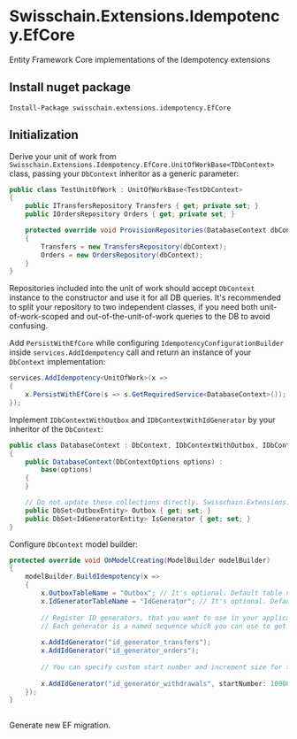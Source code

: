 # Swisschain.Extensions.Idempotency.EfCore
Entity Framework Core implementations of the Idempotency extensions

## Install nuget package

`Install-Package swisschain.extensions.idempotency.EfCore`

## Initialization

Derive your unit of work from `Swisschain.Extensions.Idempotency.EfCore.UnitOfWorkBase<TDbContext>` class, passing your `DbContext` inheritor as a generic parameter:

```c#
public class TestUnitOfWork : UnitOfWorkBase<TestDbContext>
{
    public ITransfersRepository Transfers { get; private set; }
    public IOrdersRepository Orders { get; private set; }

    protected override void ProvisionRepositories(DatabaseContext dbContext)
    {
        Transfers = new TransfersRepository(dbContext);
        Orders = new OrdersRepository(dbContext);
    }
}
```

Repositories included into the unit of work should accept `DbContext` instance to the constructor and use it for all DB queries. It's recommended to split your repository to two independent classes,
if you need both unit-of-work-scoped and out-of-the-unit-of-work queries to the DB to avoid confusing.

Add `PersistWithEfCore` while configuring `IdempotencyConfigurationBuilder` inside `services.AddIdempotency` call and return an instance of your `DbContext` implementation:

```c#
services.AddIdempotency<UnitOfWork>(x =>
{
    x.PersistWithEfCore(s => s.GetRequiredService<DatabaseContext>());
});
```

Implement `IDbContextWithOutbox` and `IDbContextWithIdGenerator` by your inheritor of the `DbContext`:

```c#
public class DatabaseContext : DbContext, IDbContextWithOutbox, IDbContextWithIdGenerator
{
    public DatabaseContext(DbContextOptions options) :
        base(options)
    {
    }

    // Do not update these collections directly. Swisschain.Extensions.Idempotency will manage everything for you
    public DbSet<OutboxEntity> Outbox { get; set; }
    public DbSet<IdGeneratorEntity> IsGenerator { get; set; }
}
```

Configure `DbContext` model builder:

```c#
protected override void OnModelCreating(ModelBuilder modelBuilder)
{
    modelBuilder.BuildIdempotency(x =>
    {
        x.OutboxTableName = "Outbox"; // It's optional. Default table name is "outbox"
        x.IdGeneratorTableName = "IdGenerator"; // It's optional. Default table name is "id_generator"
        
        // Register ID generators, that you want to use in your application:
        // Each generator is a named sequence which you can use to get unique ID.
        
        x.AddIdGenerator("id_generator_transfers");
        x.AddIdGenerator("id_generator_orders");
        
        // You can specify custom start number and increment size for the generator:
        
        x.AddIdGenerator("id_generator_withdrawals", startNumber: 100000, incrementSize: 10);
    });
}
        
```

Generate new EF migration.